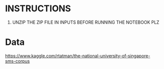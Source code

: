 # INSTRUCTIONS

1. UNZIP THE ZIP FILE IN INPUTS BEFORE RUNNING THE NOTEBOOK PLZ

# Data

https://www.kaggle.com/rtatman/the-national-university-of-singapore-sms-corpus
